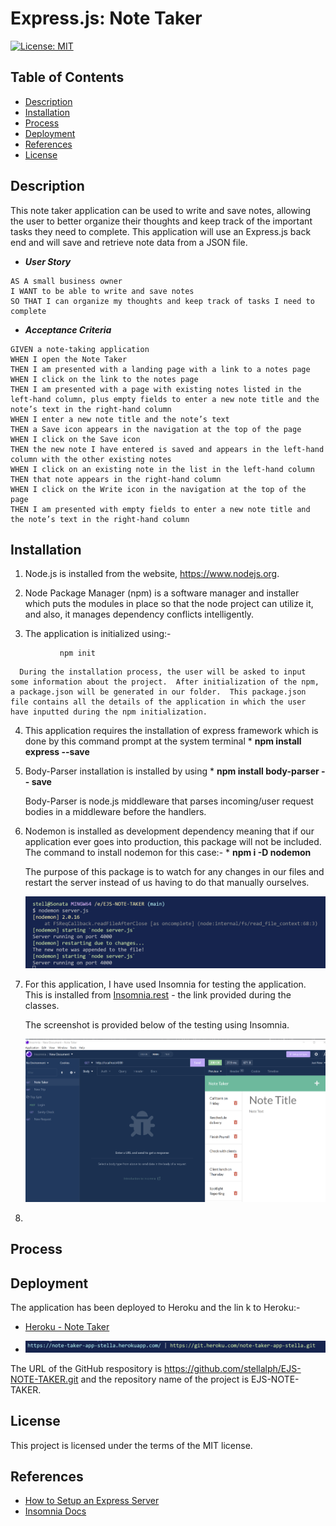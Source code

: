 # Express.js: Note Taker

[![License: MIT](https://img.shields.io/badge/License-MIT-yellow.svg)](https://opensource.org/licenses/MIT)


## Table of Contents
* [Description](#description)
* [Installation](#installation)
* [Process](#process)
* [Deployment](#deployment)
* [References](#references)
* [License](#license)

## Description

This note taker application can be used to write and save notes, allowing the user to better organize their thoughts and keep track of the important tasks they need to complete.  This application will use an Express.js back end and will save and retrieve note data from a JSON file. 

   * <strong><em>User Story</em></strong>
```
AS A small business owner
I WANT to be able to write and save notes
SO THAT I can organize my thoughts and keep track of tasks I need to complete
```
   * <strong><em>Acceptance Criteria</em></strong>
```
GIVEN a note-taking application
WHEN I open the Note Taker
THEN I am presented with a landing page with a link to a notes page
WHEN I click on the link to the notes page
THEN I am presented with a page with existing notes listed in the left-hand column, plus empty fields to enter a new note title and the note’s text in the right-hand column
WHEN I enter a new note title and the note’s text
THEN a Save icon appears in the navigation at the top of the page
WHEN I click on the Save icon
THEN the new note I have entered is saved and appears in the left-hand column with the other existing notes
WHEN I click on an existing note in the list in the left-hand column
THEN that note appears in the right-hand column
WHEN I click on the Write icon in the navigation at the top of the page
THEN I am presented with empty fields to enter a new note title and the note’s text in the right-hand column
```
   
## Installation

 1.   Node.js is installed from the website, https://www.nodejs.org. 

 2.   Node Package Manager (npm) is a software manager and installer which puts the modules in 
      place so that the node project can utilize it, and also, it manages dependency conflicts intelligently.

 3.   The application is initialized using:-
 ```
            npm init
 ```
      During the installation process, the user will be asked to input some information about the project.  After initialization of the npm, a package.json will be generated in our folder.  This package.json file contains all the details of the application in which the user have inputted during the npm initialization.

 4.   This application requires the installation of express framework which is done by this command prompt 
      at the system terminal
            * <strong> npm install express --save </strong>

 5.   Body-Parser installation is installed by using
            * <strong> npm install body-parser -- save </strong>

      Body-Parser is node.js middleware that parses incoming/user request bodies in a middleware before the handlers.

  6.  Nodemon is installed as development dependency meaning that if our application ever goes into production, 
      this package will not be included.  The command to install nodemon for this case:-
             * <strong> npm i -D nodemon </strong>
 
      The purpose of this package is to watch for any changes in our files and restart the server instead of us having to do that manually ourselves.  
  
      ![alt text](./public/assets/img06.png)  

  7.  For this application, I have used Insomnia for testing the application.  This is installed from 
      [Insomnia.rest](https://insomnia.rest/download) - the link provided during the classes.
 
      The screenshot is provided below of the testing using Insomnia.

      ![alt text](./public/assets/img13.png) 

  8.          

## Process


## Deployment

The application has been deployed to Heroku and the lin
k to Heroku:-

 * [Heroku - Note Taker](https://note-taker-app-stella.herokuapp.com/)

 * ![alt text](./public/assets/img07.png)

The URL of the GitHub respository is https://github.com/stellalph/EJS-NOTE-TAKER.git and the repository name of the project is EJS-NOTE-TAKER.


## License
  
This project is licensed under the terms of the MIT license.

## References
* [How to Setup an Express Server](https://medium.com/@ralph1786/how-to-setup-an-express-server-5fd9cd9ae073)
* [Insomnia Docs](https://docs.insomnia.rest/insomnia/get-started)